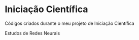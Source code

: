 # Iniciação Científica
Códigos  criados durante o meu projeto de Iniciação Científica

Estudos de Redes Neurais
